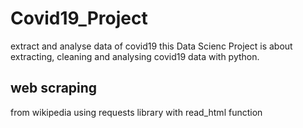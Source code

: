 # Covid19_Project
extract and analyse data of covid19
this Data Scienc Project is about extracting, cleaning and analysing covid19 data with python.
## web scraping
from wikipedia
using requests library
with read_html function

